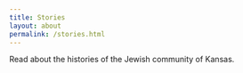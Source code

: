 ```yaml
---
title: Stories
layout: about
permalink: /stories.html
---
```


Read about the histories of the Jewish community of Kansas. 


